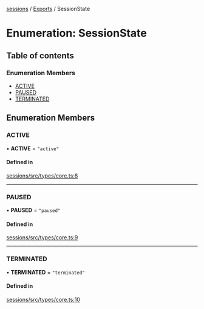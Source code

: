 <!-- 
 ⚠️  AUTO-GENERATED FILE - DO NOT EDIT MANUALLY
 This file is automatically generated by scripts/docs-generator.js
 To make changes, edit the source TypeScript files or update the generator script
-->

[sessions](../../) / [Exports](../modules) / SessionState

# Enumeration: SessionState

## Table of contents

### Enumeration Members

- [ACTIVE](SessionState#active)
- [PAUSED](SessionState#paused)
- [TERMINATED](SessionState#terminated)

## Enumeration Members

### ACTIVE

• **ACTIVE** = ``"active"``

#### Defined in

[sessions/src/types/core.ts:8](https://github.com/woojubb/robota/blob/d84cd2e1e6915e9f7e9aff8f9b06df02e55c139b/packages/sessions/src/types/core.ts#L8)

___

### PAUSED

• **PAUSED** = ``"paused"``

#### Defined in

[sessions/src/types/core.ts:9](https://github.com/woojubb/robota/blob/d84cd2e1e6915e9f7e9aff8f9b06df02e55c139b/packages/sessions/src/types/core.ts#L9)

___

### TERMINATED

• **TERMINATED** = ``"terminated"``

#### Defined in

[sessions/src/types/core.ts:10](https://github.com/woojubb/robota/blob/d84cd2e1e6915e9f7e9aff8f9b06df02e55c139b/packages/sessions/src/types/core.ts#L10)
